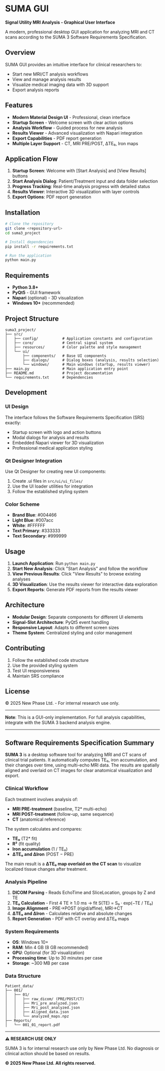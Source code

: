 # SUMA GUI

**Signal Utility MRI Analysis - Graphical User Interface**

A modern, professional desktop GUI application for analyzing MRI and CT scans according to the SUMA 3 Software Requirements Specification.

## Overview

SUMA GUI provides an intuitive interface for clinical researchers to:
- Start new MRI/CT analysis workflows
- View and manage analysis results
- Visualize medical imaging data with 3D support
- Export analysis reports

## Features

- **Modern Material Design UI** - Professional, clean interface
- **Startup Screen** - Welcome screen with clear action options
- **Analysis Workflow** - Guided process for new analysis
- **Results Viewer** - Advanced visualization with Napari integration
- **Export Capabilities** - PDF report generation
- **Multiple Layer Support** - CT, MRI PRE/POST, ΔTE₀, Iron maps

## Application Flow

1. **Startup Screen**: Welcome with [Start Analysis] and [View Results] buttons
2. **Start Analysis Dialog**: Patient/Treatment input and data folder selection
3. **Progress Tracking**: Real-time analysis progress with detailed status
4. **Results Viewer**: Interactive 3D visualization with layer controls
5. **Export Options**: PDF report generation

## Installation

```bash
# Clone the repository
git clone <repository-url>
cd suma3_project

# Install dependencies
pip install -r requirements.txt

# Run the application
python main.py
```

## Requirements

- **Python 3.8+**
- **PyQt5** - GUI framework
- **Napari** (optional) - 3D visualization
- **Windows 10+** (recommended)

## Project Structure

```
suma3_project/
├── src/
│   ├── config/           # Application constants and configuration
│   ├── core/             # Central signal system
│   ├── resources/        # Color palette and style management
│   └── ui/
│       ├── components/   # Base UI components
│       ├── dialogs/      # Dialog boxes (analysis, results selection)
│       └── windows/      # Main windows (startup, results viewer)
├── main.py               # Main application entry point
├── README.md             # Project documentation
└── requirements.txt      # Dependencies
```

## Development

### UI Design

The interface follows the Software Requirements Specification (SRS) exactly:
- Startup screen with logo and action buttons
- Modal dialogs for analysis and results
- Embedded Napari viewer for 3D visualization
- Professional medical application styling

### Qt Designer Integration

Use Qt Designer for creating new UI components:
1. Create .ui files in `src/ui/ui_files/`
2. Use the UI loader utilities for integration
3. Follow the established styling system

### Color Scheme

- **Brand Blue**: #004466
- **Light Blue**: #007acc
- **White**: #FFFFFF
- **Text Primary**: #333333
- **Text Secondary**: #999999

## Usage

1. **Launch Application**: Run `python main.py`
2. **Start New Analysis**: Click "Start Analysis" and follow the workflow
3. **View Previous Results**: Click "View Results" to browse existing analyses
4. **3D Visualization**: Use the results viewer for interactive data exploration
5. **Export Reports**: Generate PDF reports from the results viewer

## Architecture

- **Modular Design**: Separate components for different UI elements
- **Signal-Slot Architecture**: PyQt5 event handling
- **Responsive Layout**: Adapts to different screen sizes
- **Theme System**: Centralized styling and color management

## Contributing

1. Follow the established code structure
2. Use the provided styling system
3. Test UI responsiveness
4. Maintain SRS compliance

## License

© 2025 New Phase Ltd. - For internal research use only.

---

**Note**: This is a GUI-only implementation. For full analysis capabilities, integrate with the SUMA 3 backend analysis engine.




---

## Software Requirements Specification Summary

**SUMA 3** is a desktop software tool for analyzing MRI and CT scans of clinical trial patients. It automatically computes TE₀, iron accumulation, and their changes over time, using multi-echo MRI data. The results are spatially aligned and overlaid on CT images for clear anatomical visualization and export.

### Clinical Workflow

Each treatment involves analysis of:
- **MRI PRE-treatment** (baseline, T2* multi-echo)
- **MRI POST-treatment** (follow-up, same sequence) 
- **CT** (anatomical reference)

The system calculates and compares:
- **TE₀** (T2* fit)
- **R²** (fit quality)
- **Iron accumulation** (1 / TE₀)
- **ΔTE₀ and ΔIron** (POST − PRE)

The main result is a **ΔTE₀ map overlaid on the CT scan** to visualize localized tissue changes after treatment.

### Analysis Pipeline

1. **DICOM Parsing** - Reads EchoTime and SliceLocation, groups by Z and TE
2. **TE₀ Calculation** - First 4 TE ≥ 1.0 ms → fit S(TE) = S₀ · exp(−TE / TE₀)  
3. **Image Alignment** - PRE→POST (rigid/affine), MRI→CT
4. **ΔTE₀ and ΔIron** - Calculates relative and absolute changes
5. **Report Generation** - PDF with CT overlay and ΔTE₀ maps

### System Requirements

- **OS**: Windows 10+
- **RAM**: Min 4 GB (8 GB recommended)
- **GPU**: Optional (for 3D visualization)
- **Processing time**: Up to 30 minutes per case
- **Storage**: ~300 MB per case

### Data Structure

```
Patient_data/
├── 001/
│   ├── 01/
│   │   ├── raw_dicom/ (PRE/POST/CT)
│   │   ├── Mri_pre_analyzed.json
│   │   ├── Mri_post_analyzed.json
│   │   ├── Aligned_data.json
│   │   └── analyzed_maps.npz
├── Reports/
│   └── 001_01_report.pdf
```

---

**⚠️ RESEARCH USE ONLY**

SUMA 3 is for internal research use only by New Phase Ltd. No diagnosis or clinical action should be based on results.

**© 2025 New Phase Ltd. All rights reserved.** 